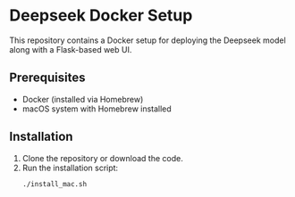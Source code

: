 # Deepseek Docker Setup

This repository contains a Docker setup for deploying the Deepseek model along with a Flask-based web UI.

## Prerequisites

- Docker (installed via Homebrew)
- macOS system with Homebrew installed

## Installation

1. Clone the repository or download the code.
2. Run the installation script:
   ```bash
   ./install_mac.sh
